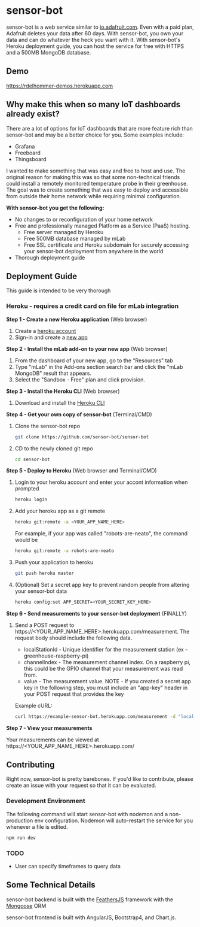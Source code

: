 # sensor-bot
sensor-bot is a web service similar to [io.adafruit.com](https://io.adafruit.com). Even with a paid plan, Adafruit deletes your data after 60 days.  With sensor-bot, you own your data and can do whatever the heck you want with it.  With sensor-bot's Heroku deployment guide, you can host the service for free with HTTPS and a 500MB MongoDB database.

## Demo
https://rdelhommer-demos.herokuapp.com

## Why make this when so many IoT dashboards already exist?
There are a lot of options for IoT dashboards that are more feature rich than sensor-bot and may be a better choice for you.  Some examples include:
* Grafana
* Freeboard
* Thingsboard

I wanted to make something that was easy and free to host and use.  The original reason for making this was so that some non-technical friends could install a remotely monitored temperature probe in their greenhouse.  The goal was to create something that was easy to deploy and accessible from outside their home network while requiring minimal configuration.

**With sensor-bot you get the following:**
* No changes to or reconfiguration of your home network
* Free and professionally managed Platform as a Service (PaaS) hosting.
    * Free server managed by Heroku
    * Free 500MB database managed by mLab
    * Free SSL certificate and Heroku subdomain for securely accessing your sensor-bot deployment from anywhere in the world
* Thorough deployment guide

## Deployment Guide
This guide is intended to be very thorough
### Heroku - requires a credit card on file for mLab integration
**Step 1 - Create a new Heroku application** (Web browser)
1. Create a [heroku account](https://signup.heroku.com/dc)
2. Sign-in and create a [new app](https://dashboard.heroku.com/new-app)

**Step 2 - Install the mLab add-on to your new app** (Web browser)
1. From the dashboard of your new app, go to the "Resources" tab
2. Type "mLab" in the Add-ons section search bar and click the "mLab MongoDB" result that appears.
3. Select the "Sandbox - Free" plan and click provision.

**Step 3 - Install the Heroku CLI** (Web browser)
1. Download and install the [Heroku CLI](https://devcenter.heroku.com/articles/heroku-cli#download-and-install)

**Step 4 - Get your own copy of sensor-bot** (Terminal/CMD)
1. Clone the sensor-bot repo
    ```sh
    git clone https://github.com/sensor-bot/sensor-bot
    ```
2. CD to the newly cloned git repo
    ```sh
    cd sensor-bot
    ```

**Step 5 - Deploy to Heroku** (Web browser and Terminal/CMD)
1. Login to your heroku account and enter your accont information when prompted
    ```sh
    heroku login
    ```
2. Add your heroku app as a git remote
    ```sh
    heroku git:remote -a <YOUR_APP_NAME_HERE>
    ```
    For example, if your app was called "robots-are-neato", the command would be
    ```sh
    heroku git:remote -a robots-are-neato
    ```
3. Push your application to heroku
    ```sh
    git push heroku master
    ```
4. (Optional) Set a secret app key to prevent random people from altering your sensor-bot data
    ```sh
    heroku config:set APP_SECRET=<YOUR_SECRET_KEY_HERE>
    ```

**Step 6 - Send measurements to your sensor-bot deployment** (FINALLY)
1. Send a POST request to https://<YOUR_APP_NAME_HERE>.herokuapp.com/measurement.  The request body should include the following data.
    * localStationId - Unique identifier for the measurement station (ex - greenhouse-raspberry-pi)
    * channelIndex - The measurement channel index.  On a raspberry pi, this could be the GPIO channel that your measurement was read from.
    * value - The measurement value.
    NOTE - If you created a secret app key in the following step, you must include an "app-key" header in your POST request that provides the key

    Example cURL:
    ```sh
    curl https://example-sensor-bot.herokuapp.com/measurement -d "localStationId=greenhouse-rpi&value=12&channelIndex=0" -H "app-key: super-sekrit-password"
    ```

**Step 7 - View your measurements**

Your measurements can be viewed at https://<YOUR_APP_NAME_HERE>.herokuapp.com/

## Contributing
Right now, sensor-bot is pretty barebones.  If you'd like to contribute, please create an issue with your request so that it can be evaluated.

### Development Environment
The following command will start sensor-bot with nodemon and a non-production env configuration.  Nodemon will auto-restart the service for you whenever a file is edited.
```sh
npm run dev
```

### TODO
* User can specify timeframes to query data

## Some Technical Details
sensor-bot backend is built with the [FeathersJS](https://github.com/feathersjs/feathers) framework with the [Mongoose](https://github.com/Automattic/mongoose) ORM

sensor-bot frontend is built with AngularJS, Bootstrap4, and Chart.js.
